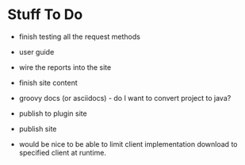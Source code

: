 
# Stuff To Do

* finish testing all the request methods
* user guide
* wire the reports into the site
* finish site content
* groovy docs (or asciidocs) - do I want to convert project to java?

* publish to plugin site
* publish site

* would be nice to be able to limit client implementation download to specified client at runtime.